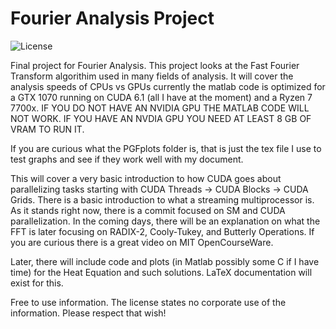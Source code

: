 # Fourier Analysis Project
![License](https://img.shields.io/badge/license-CC%20BY--NC-lightgrey)

Final project for Fourier Analysis. 
This project looks at the Fast Fourier Transform algorithim used in many fields of analysis. It will cover the analysis speeds of CPUs vs GPUs currently the matlab code is optimized for a GTX 1070 running on CUDA 6.1 (all I have at the moment) and a Ryzen 7 7700x.
IF YOU DO NOT HAVE AN NVIDIA GPU THE MATLAB CODE WILL NOT WORK. IF YOU HAVE AN NVDIA GPU YOU NEED AT LEAST 8 GB OF VRAM TO RUN IT.

If you are curious what the PGFplots folder is, that is just the tex file I use to test graphs and see if they work well with my document.

This will cover a very basic introduction to how CUDA goes about parallelizing tasks starting with CUDA Threads -> CUDA Blocks -> CUDA Grids. There is a basic introduction to what a streaming multiprocessor is. As it stands right now, there is a commit focused on SM and CUDA parallelization. In the coming days, there will be an explanation on what the FFT is later focusing on RADIX-2, Cooly-Tukey, and Butterly Operations. If you are curious there is a great video on MIT OpenCourseWare.

Later, there will include code and plots (in Matlab possibly some C if I have time) for the Heat Equation and such solutions. LaTeX documentation will exist for this.

Free to use information. The license states no corporate use of the information. Please respect that wish! 
